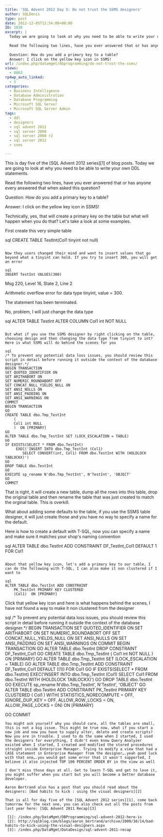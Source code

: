 ```yaml
---
title: 'SQL Advent 2012 Day 5: Do not trust the SSMS designers'
author: SQLDenis
type: post
date: 2012-12-05T12:54:00+00:00
ID: 1830
excerpt: |
  Today we are going to look at why you need to be able to write your own DDL statements.
  
  Read the following two lines, have you ever answered that or has anyone every answered that when asked this question?
  
  Question: How do you add a primary key to a table?
  Answer: I click on the yellow key icon in SSMS!
url: /index.php/datamgmt/dbprogramming/do-not-trust-the-ssms/
views:
  - 8863
rp4wp_auto_linked:
  - 1
categories:
  - Business Intelligence
  - Database Administration
  - Database Programming
  - Microsoft SQL Server
  - Microsoft SQL Server Admin
tags:
  - ddl
  - designers
  - sql advent 2012
  - sql server 2008
  - sql server 2008 r2
  - sql server 2012
  - ssms

---
```

This is day five of the [SQL Advent 2012 series][1] of blog posts. Today we are going to look at why you need to be able to write your own DDL statements.

Read the following two lines, have you ever answered that or has anyone every answered that when asked this question?

Question: How do you add a primary key to a table?
  
Answer: I click on the yellow key icon in SSMS!

Technically, yes, that will create a primary key on the table but what will happen when you do that? Let's take a look at some examples.

First create this very simple table

sql
CREATE TABLE TestInt(Col1 tinyint not null)
```

Now they users changed their mind and want to insert values that go beyond what a tinyint can hold. If you try to insert 300, you will get an error

sql
INSERT TestInt VALUES(300)
```

Msg 220, Level 16, State 2, Line 2
  
Arithmetic overflow error for data type tinyint, value = 300.
  
The statement has been terminated.

No, problem, I will just change the data type

sql
ALTER TABLE TestInt ALTER COLUMN Col1 int NOT NULL
```

But what if you use the SSMS designer by right clicking on the table, choosing design and then changing the data type from tinyint to int? Here is what SSMS will do behind the scenes for you

sql
/* To prevent any potential data loss issues, you should review this script in detail before running it outside the context of the database designer.*/
BEGIN TRANSACTION
SET QUOTED_IDENTIFIER ON
SET ARITHABORT ON
SET NUMERIC_ROUNDABORT OFF
SET CONCAT_NULL_YIELDS_NULL ON
SET ANSI_NULLS ON
SET ANSI_PADDING ON
SET ANSI_WARNINGS ON
COMMIT
BEGIN TRANSACTION
GO
CREATE TABLE dbo.Tmp_TestInt
	(
	Col1 int NULL
	)  ON [PRIMARY]
GO
ALTER TABLE dbo.Tmp_TestInt SET (LOCK_ESCALATION = TABLE)
GO
IF EXISTS(SELECT * FROM dbo.TestInt)
	 EXEC('INSERT INTO dbo.Tmp_TestInt (Col1)
		SELECT CONVERT(int, Col1) FROM dbo.TestInt WITH (HOLDLOCK TABLOCKX)')
GO
DROP TABLE dbo.TestInt
GO
EXECUTE sp_rename N'dbo.Tmp_TestInt', N'TestInt', 'OBJECT' 
GO
COMMIT

```
That is right, it will create a new table, dump all the rows into this table, drop the original table and then rename the table that was just created to match the orginal table. This is overkill.

What about adding some defaults to the table, if you use the SSMS table designer, it will just create those and you have no way to specify a name for the default.

Here is how to create a default with T-SQL, now you can specify a name and make sure it matches your shop's naming convention

sql
ALTER TABLE dbo.TestInt ADD CONSTRAINT
	DF_TestInt_Col1 DEFAULT 1 FOR Col1
```

About that yellow key icon, let's add a primary key to our table, I can do the following with T-SQL, I can also make it non clustered if I want to

sql
ALTER TABLE dbo.TestInt ADD CONSTRAINT
	PK_TestInt PRIMARY KEY CLUSTERED 
	(Col1)  ON [PRIMARY]
```
Click that yellow key icon and here is what happens behind the scenes, I have not found a way to make it non clustered from the designer

sql
/* To prevent any potential data loss issues, you should review this script in detail before running it outside the context of the database designer.*/
BEGIN TRANSACTION
SET QUOTED_IDENTIFIER ON
SET ARITHABORT ON
SET NUMERIC_ROUNDABORT OFF
SET CONCAT_NULL_YIELDS_NULL ON
SET ANSI_NULLS ON
SET ANSI_PADDING ON
SET ANSI_WARNINGS ON
COMMIT
BEGIN TRANSACTION
GO
ALTER TABLE dbo.TestInt
	DROP CONSTRAINT DF_TestInt_Col1
GO
CREATE TABLE dbo.Tmp_TestInt
	(
	Col1 int NOT NULL
	)  ON [PRIMARY]
GO
ALTER TABLE dbo.Tmp_TestInt SET (LOCK_ESCALATION = TABLE)
GO
ALTER TABLE dbo.Tmp_TestInt ADD CONSTRAINT
	DF_TestInt_Col1 DEFAULT ((1)) FOR Col1
GO
IF EXISTS(SELECT * FROM dbo.TestInt)
	 EXEC('INSERT INTO dbo.Tmp_TestInt (Col1)
		SELECT Col1 FROM dbo.TestInt WITH (HOLDLOCK TABLOCKX)')
GO
DROP TABLE dbo.TestInt
GO
EXECUTE sp_rename N'dbo.Tmp_TestInt', N'TestInt', 'OBJECT' 
GO
ALTER TABLE dbo.TestInt ADD CONSTRAINT
	PK_TestInt PRIMARY KEY CLUSTERED 
	(
	Col1
	) WITH( STATISTICS_NORECOMPUTE = OFF, IGNORE_DUP_KEY = OFF, ALLOW_ROW_LOCKS = ON, ALLOW_PAGE_LOCKS = ON) ON [PRIMARY]

GO
COMMIT
```
You might ask yourself why you should care, all the tables are small, this is not a big issue. This might be true now, what if you start a new job and now you have to supply alter, delete and create scripts? Now you are in trouble. I used to do the same when I started, I used the designers for everything, I didn't even know Query Analyzer existed when I started, I created and modified the stored procedures straight inside Enterprise Manager. Trying to modify a view that had a CASE statement in Enterprise Manager from the designer….yeah good luck with that one….you would get some error that it wasn't supported, I believe it also injected TOP 100 PERCENT ORDER BY in the view as well

I don't miss those days at all. Get to learn T-SQL and get to love it, you might suffer when you start but you will become a better database developer.

Aaron Bertrand also has a post that you should read about the designers: [Bad habits to kick : using the visual designers][2]

That is all for day five of the [SQL Advent 2012 series][1], come back tomorrow for the next one, you can also check out all the posts from last year here: [SQL Advent 2011 Recap][3]

 [1]: /index.php/DataMgmt/DBProgramming/sql-advent-2012-here-is
 [2]: http://sqlblog.com/blogs/aaron_bertrand/archive/2009/10/14/bad-habits-to-kick-using-the-visual-designers.aspx
 [3]: /index.php/DataMgmt/DataDesign/sql-advent-2011-recap